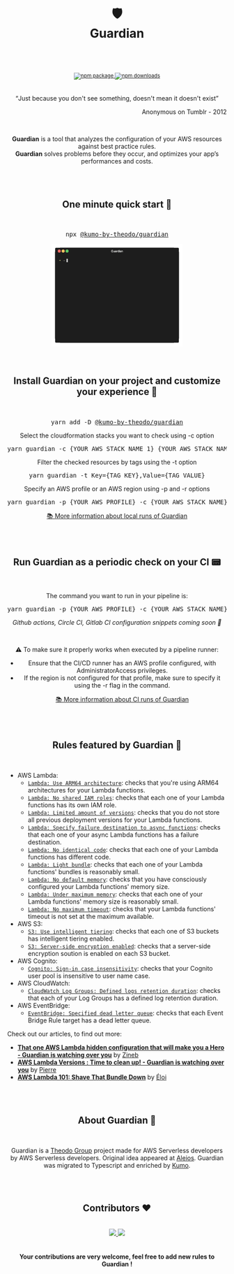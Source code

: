 <div align="center">
  <h1>
    <br/>
    <br/>
    🛡
    <br />
    Guardian
    <br />
    <br />
  </h1>
  <sup>
    <br />
    <a href="https://www.npmjs.com/package/@kumo-by-theodo/guardian">
       <img src="https://img.shields.io/npm/v/@kumo-by-theodo/guardian.svg" alt="npm package" />
    </a>
    <a href="https://www.npmjs.com/package/@kumo-by-theodo/guardian">
      <img src="https://img.shields.io/npm/dm/@kumo-by-theodo/guardian.svg" alt="npm downloads" />
    </a>
  </sup>
  <br />
  <br />
  <p>
    <q>Just because you don't see something, doesn't mean it doesn't exist</q>
  </p>
   <p align="right"> Anonymous on Tumblr - 2012 </p>
   <br/>
  <p>
    <b>Guardian</b> is a tool that analyzes the configuration of your AWS resources against best practice rules. <br /><b>Guardian</b> solves problems before they occur, and optimizes your app’s performances and costs.
  </p>
</div>
<br />
<br />
<div align="center">
  <h2>One minute quick start 🚀</h2>
  <br />
  <pre>npx <a href="https://www.npmjs.com/package/@kumo-by-theodo/guardian">@kumo-by-theodo/guardian</a></pre>
    <img src="./docs/images/guardian-run.gif" style="width: 60%">
  <br />
  <br />
</div>
<br />
<div align="center">
  <h2>Install Guardian on your project and customize your experience 🔎</h2>
  <br />
  <pre>yarn add -D <a href="https://www.npmjs.com/package/@kumo-by-theodo/guardian">@kumo-by-theodo/guardian</a></pre>

  <p>Select the cloudformation stacks you want to check using -c option</p>
  <pre>yarn guardian -c {YOUR_AWS_STACK_NAME_1} {YOUR_AWS_STACK_NAME_2}</pre>

  <p>Filter the checked resources by tags using the -t option</p>
  <pre>yarn guardian -t Key={TAG_KEY},Value={TAG_VALUE}</pre>

  <p>Specify an AWS profile or an AWS region using -p and -r options</p>
  <pre>yarn guardian -p {YOUR_AWS_PROFILE} -c {YOUR_AWS_STACK_NAME} -r {YOUR_AWS_REGION}</pre>

  <p><a href="./docs/running-locally.md">📚 More information about local runs of Guardian</a></p>
  <br />
</div>
<br />
<div align="center">
  <h2>Run Guardian as a periodic check on your CI 📟</h2>
  <br />
  <p>The command you want to run in your pipeline is:</p>
  <pre>yarn guardian -p {YOUR_AWS_PROFILE} -c {YOUR_AWS_STACK_NAME} -r {YOUR_AWS_REGION}</pre>

  <p><i>Github actions, Circle CI, Gitlab CI configuration snippets coming soon 🚀</i></p>
  <br/>
  <p>⚠️ To make sure it properly works when executed by a pipeline runner:<br/>

- Ensure that the CI/CD runner has an AWS profile configured, with AdministratorAccess privileges.<br/>
- If the region is not configured for that profile, make sure to specify it using the -r flag in the command.<br/></p>
  <p><a href="./docs/running-in-ci.md">📚 More information about CI runs of Guardian</a></p>
</div>
<br />
<br />
<h2 align="center">Rules featured by Guardian 📏</h2>
<br />

- AWS Lambda:
  - [`Lambda: Use ARM64 architecture`](./src/rules/useArm/useArm.md): checks that you're using ARM64 architectures for your Lambda functions.
  - [`Lambda: No shared IAM roles`](./src/rules/noSharedIamRoles/noSharedIamRoles.md): checks that each one of your Lambda functions has its own IAM role.
  - [`Lambda: Limited amount of versions`](./src/rules/limitedAmountOfVersions/limitedAmountOfVersions.md): checks that you do not store all previous deployment versions for your Lambda functions.
  - [`Lambda: Specify failure destination to async functions`](./src/rules/asyncSpecifyFailureDestination/asyncSpecifyFailureDestination.md): checks that each one of your async Lambda functions has a failure destination.
  - [`Lambda: No identical code`](./src/rules/noIdenticalCode/noIdenticalCode.md): checks that each one of your Lambda functions has different code.
  - [`Lambda: Light bundle`](./src/rules/lightBundle/lightBundle.md): checks that each one of your Lambda functions' bundles is reasonably small.
  - [`Lambda: No default memory`](./src/rules/noDefaultMemory/noDefaultMemory.md): checks that you have consciously configured your Lambda functions' memory size.
  - [`Lambda: Under maximum memory`](./src/rules/underMaxMemory/underMaxMemory.md): checks that each one of your Lambda functions' memory size is reasonably small.
  - [`Lambda: No maximum timeout`](./src/rules/noMaxTimeout/noMaxTimeout.md): checks that your Lambda functions' timeout is not set at the maximum available.
- AWS S3:
  - [`S3: Use intelligent tiering`](./src/rules/useIntelligentTiering/useIntelligentTiering.md): checks that each one of S3 buckets has intelligent tiering enabled.
  - [`S3: Server-side encryption enabled`](./src/rules/serverSideEncryptionEnabled/serverSideEncryptionEnabled.md): checks that a server-side encryption soution is enabled on each S3 bucket.
- AWS Cognito:
  - [`Cognito: Sign-in case insensitivity`](./src/rules/cognitoSignInCaseInsensitivity/cognitoSignInCaseInsensitivity.md): checks that your Cognito user pool is insensitive to user name case.
- AWS CloudWatch:
  - [`CloudWatch Log Groups: Defined logs retention duration`](./src/rules/definedLogsRetentionDuration/definedLogsRetentionDuration.md): checks that each of your Log Groups has a defined log retention duration.
- AWS EventBridge:
  - [`EventBridge: Specified dead letter queue`](./src/rules/specifyDlqOnEventBridgeRule/specifyDlqOnEventBridgeRule.md): checks that each Event Bridge Rule target has a dead letter queue.

<p>Check out our articles, to find out more:</p>

- <a href='https://dev.to/kumo/that-one-aws-lambda-hidden-configuration-that-will-make-you-a-hero-guardian-is-watching-over-you-5gi7'><b>That one AWS Lambda hidden configuration that will make you a Hero - Guardian is watching over you</b></a> by <a href='https://twitter.com/Gozinebgo'>Zineb</a>
- <a href='https://dev.to/kumo/aws-lambda-versions-time-to-clean-up-guardian-is-watching-over-you-jkd'><b>AWS Lambda Versions : Time to clean up! - Guardian is watching over you</b></a> by <a href='https://twitter.com/PierreChollet22'>Pierre</a>
- <a href='https://dev.to/kumo/aws-lambda-101-shave-that-bundle-down-48c7'><b>AWS Lambda 101: Shave That Bundle Down</b></a> by <a href='https://twitter.com/eloiatheodo'>Éloi</a>

<br />
<br />
<div align="center">
  <h2>About Guardian 📰</h2>
  <br />
  <p>
  Guardian is a <a href='https://www.theodo.fr/startup-studio-m33'>Theodo Group</a> project made for AWS Serverless developers by AWS Serverless developers. Original idea appeared at <a href='https://www.aleios.com/'>Aleios</a>. Guardian was migrated to Typescript and enriched by <a href='https://www.theodo.com/experts/serverless'>Kumo</a>.
  </p>
</div>
<br />
<br />
<div align="center">
  <h2>Contributors ❤️</h2>
  <br />
  <a href="https://github.com/kumo-by-theodo/guardian/graphs/contributors">
    <img src="https://contrib.rocks/image?repo=kumo-by-theodo/guardian" />
  </a>
  <a href="https://github.com/aleios-cloud/sls-dev-tools/graphs/contributors">
    <img src="https://contrib.rocks/image?repo=aleios-cloud/sls-dev-tools" />
  </a>
  <br/>
  <br/>
  <h4>Your contributions are very welcome, feel free to add new rules to Guardian !</h4>
  <br />
  <br />
</div>
